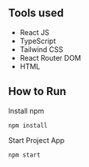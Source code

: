 ## Tools used

- React JS
- TypeScript
- Tailwind CSS
- React Router DOM
- HTML

## How to Run

Install npm

```
npm install
```

Start Project App

```
npm start
```
